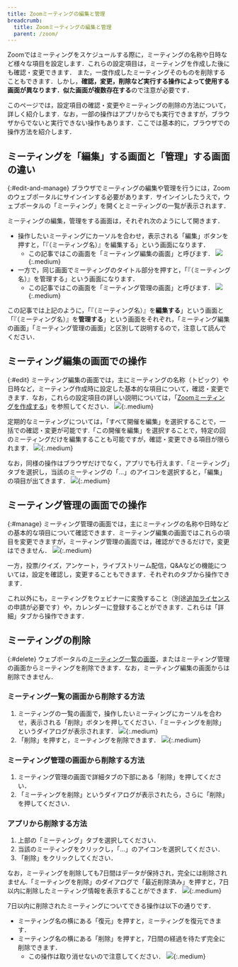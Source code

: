 ```yaml
---
title: Zoomミーティングの編集と管理
breadcrumb:
  title: Zoomミーティングの編集と管理
  parent: /zoom/
---
```


Zoomではミーティングをスケジュールする際に，ミーティングの名称や日時など様々な項目を設定します．これらの設定項目は，ミーティングを作成した後にも確認・変更できます． また，一度作成したミーティングそのものを削除することもできます．しかし，**確認，変更，削除など実行する操作によって使用する画面が異なります．似た画面が複数存在する**ので注意が必要です．

このページでは，設定項目の確認・変更やミーティングの削除の方法について，詳しく紹介します．なお，一部の操作はアプリからでも実行できますが，ブラウザからでないと実行できない操作もあります．ここでは基本的に，ブラウザでの操作方法を紹介します．

## ミーティングを「編集」する画面と「管理」する画面の違い
{:#edit-and-manage}
ブラウザでミーティングの編集や管理を行うには，Zoomのウェブポータルにサインインする必要があります．サインインしたうえで，ウェブポータルの「ミーティング」を開くとミーティングの一覧が表示されます．

ミーティングの編集，管理をする画面は，それぞれ次のようにして開きます．
- 操作したいミーティングにカーソルを合わせ，表示される「編集」ボタンを押すと，「『（ミーティング名）』を編集する」という画面になります．
  - この記事ではこの画面を「ミーティング編集の画面」と呼びます．
![](how-to-enter-edit.png){:.medium}
- 一方で，同じ画面でミーティングのタイトル部分を押すと，「『（ミーティング名）』を管理する」という画面になります．
  - この記事ではこの画面を「ミーティング管理の画面」と呼びます．
![](how-to-enter-manage.png){:.medium}

この記事では上記のように，「『（ミーティング名）』を**編集する**」という画面と「『（ミーティング名）』を**管理する**」という画面をそれぞれ，「ミーティング編集の画面」「ミーティング管理の画面」と区別して説明するので，注意して読んでください．

## ミーティング編集の画面での操作
{:#edit}
ミーティング編集の画面では，主にミーティングの名称（トピック）や日時など，ミーティング作成時に設定した基本的な項目について，確認・変更できます．なお，これらの設定項目の詳しい説明については，「[Zoomミーティングを作成する](/zoom/create_room/)」を参照してください．
![](edit.png){:.medium}

定期的なミーティングについては，「すべて開催を編集」を選択することで，一括での確認・変更が可能です.「この開催を編集」を選択することで，特定の回のミーティングだけを編集することも可能ですが，確認・変更できる項目が限られます．
![](edit-bulk.png){:.medium}

なお，同様の操作はブラウザだけでなく，アプリでも行えます．「ミーティング」タブを選択し，当該のミーティングの「…」のアイコンを選択すると，「編集」の項目が出てきます．
![](edit-app.png){:.medium}

## ミーティング管理の画面での操作
{:#manage}
ミーティング管理の画面では，主にミーティングの名称や日時などの基本的な項目について確認できます．ミーティング編集の画面ではこれらの項目を変更できますが，ミーティング管理の画面では，確認ができるだけで，変更はできません．
![](manage.png){:.medium}

一方，投票/クイズ，アンケート，ライブストリーム配信，Q&Aなどの機能については，設定を確認し，変更することもできます．それぞれのタブから操作できます．

これ以外にも，ミーティングをウェビナーに変換すること（別途[追加ライセンス](/zoom/license)の申請が必要です）や，カレンダーに登録することができます．これらは「詳細」タブから操作できます．

## ミーティングの削除
{:#delete}
ウェブポータルの[ミーティング一覧の画面](https://u-tokyo-ac-jp.zoom.us/meeting)，またはミーティング管理の画面からミーティングを削除できます．なお，ミーティング編集の画面からは削除できません．

### ミーティング一覧の画面から削除する方法

1. ミーティングの一覧の画面で，操作したいミーティングにカーソルを合わせ，表示される「削除」ボタンを押してください．「ミーティングを削除」というダイアログが表示されます．
    ![](how-to-enter-delete.png){:.medium}
1. 「削除」を押すと，ミーティングを削除できます．
    ![](delete.png){:.medium}

### ミーティング管理の画面から削除する方法

1. ミーティング管理の画面で詳細タブの下部にある「削除」を押してください．
1. 「ミーティングを削除」というダイアログが表示されたら，さらに「削除」を押してください．

### アプリから削除する方法

1. 上部の「ミーティング」タブを選択してください．
1. 当該のミーティングをクリックし，「…」のアイコンを選択してください．
1. 「削除」をクリックしてください．

なお，ミーティングを削除しても7日間はデータが保持され，完全には削除されません.「ミーティングを削除」のダイアログで「最近削除済み」を押すと，7日以内に削除したミーティング情報を表示することができます．
![](delete-recent.png){:.medium}

7日以内に削除されたミーティングについてできる操作は以下の通りです．
- ミーティング名の横にある「復元」を押すと，ミーティングを復元できます．
- ミーティング名の横にある「削除」を押すと，7日間の経過を待たず完全に削除できます．
  - この操作は取り消せないので注意してください．
![](delete-recover.png){:.medium}

